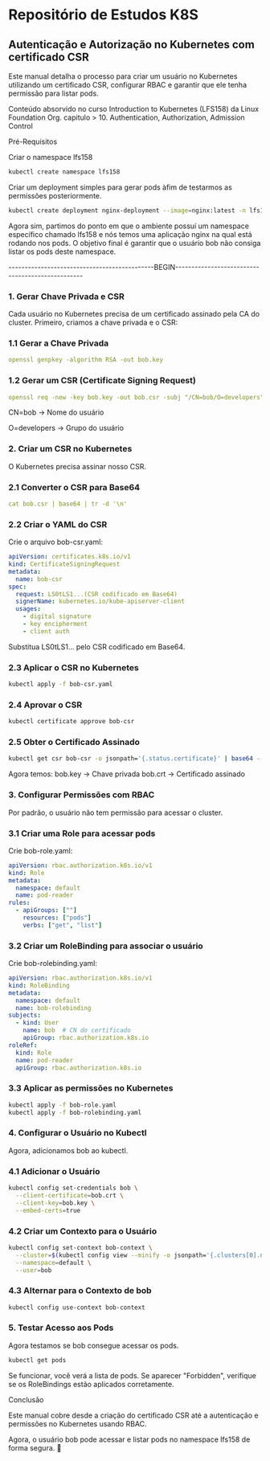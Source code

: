 # Repositório de Estudos K8S

## Autenticação e Autorização no Kubernetes com certificado CSR

Este manual detalha o processo para criar um usuário no Kubernetes utilizando um certificado CSR, configurar RBAC e garantir que ele tenha permissão para listar pods.

Conteúdo absorvido no curso Introduction to Kubernetes (LFS158) da Linux Foundation Org. 
capitulo > 10. Authentication, Authorization, Admission Control

Pré-Requisitos

Criar o namespace lfs158
```bash
kubectl create namespace lfs158
```
Criar um deployment simples para gerar pods àfim de testarmos as permissões posteriormente.
```bash
kubectl create deployment nginx-deployment --image=nginx:latest -n lfs158
```

Agora sim, partimos do ponto em que o ambiente possuí um namespace específico chamado lfs158 e nós temos uma aplicação nginx na qual está rodando nos pods. O objetivo final é garantir que o usuário bob não consiga listar os pods deste namespace.

---------------------------------------------BEGIN-------------------------------------------------

### 1. Gerar Chave Privada e CSR

Cada usuário no Kubernetes precisa de um certificado assinado pela CA do cluster. Primeiro, criamos a chave privada e o CSR:

### 1.1 Gerar a Chave Privada
```yaml
openssl genpkey -algorithm RSA -out bob.key
```
### 1.2 Gerar um CSR (Certificate Signing Request)
```yaml
openssl req -new -key bob.key -out bob.csr -subj "/CN=bob/O=developers"
```
CN=bob → Nome do usuário

O=developers → Grupo do usuário

### 2. Criar um CSR no Kubernetes

O Kubernetes precisa assinar nosso CSR.

### 2.1 Converter o CSR para Base64
```yaml
cat bob.csr | base64 | tr -d '\n'
```
### 2.2 Criar o YAML do CSR

Crie o arquivo bob-csr.yaml:
```yaml
apiVersion: certificates.k8s.io/v1
kind: CertificateSigningRequest
metadata:
  name: bob-csr
spec:
  request: LS0tLS1...(CSR codificado em Base64)
  signerName: kubernetes.io/kube-apiserver-client
  usages:
    - digital signature
    - key encipherment
    - client auth
```
Substitua LS0tLS1... pelo CSR codificado em Base64.

### 2.3 Aplicar o CSR no Kubernetes
```bash
kubectl apply -f bob-csr.yaml
```
### 2.4 Aprovar o CSR
```bash
kubectl certificate approve bob-csr
```
### 2.5 Obter o Certificado Assinado
```bash
kubectl get csr bob-csr -o jsonpath='{.status.certificate}' | base64 --decode > bob.crt
```
Agora temos:
bob.key → Chave privada
bob.crt → Certificado assinado

### 3. Configurar Permissões com RBAC

Por padrão, o usuário não tem permissão para acessar o cluster.

### 3.1 Criar uma Role para acessar pods

Crie bob-role.yaml:
```yaml
apiVersion: rbac.authorization.k8s.io/v1
kind: Role
metadata:
  namespace: default
  name: pod-reader
rules:
  - apiGroups: [""]
    resources: ["pods"]
    verbs: ["get", "list"]
```
### 3.2 Criar um RoleBinding para associar o usuário

Crie bob-rolebinding.yaml:
```yaml
apiVersion: rbac.authorization.k8s.io/v1
kind: RoleBinding
metadata:
  namespace: default
  name: bob-rolebinding
subjects:
  - kind: User
    name: bob  # CN do certificado
    apiGroup: rbac.authorization.k8s.io
roleRef:
  kind: Role
  name: pod-reader
  apiGroup: rbac.authorization.k8s.io
```
### 3.3 Aplicar as permissões no Kubernetes
```bash
kubectl apply -f bob-role.yaml
kubectl apply -f bob-rolebinding.yaml
```
### 4. Configurar o Usuário no Kubectl

Agora, adicionamos bob ao kubectl.

### 4.1 Adicionar o Usuário
```bash
kubectl config set-credentials bob \
  --client-certificate=bob.crt \
  --client-key=bob.key \
  --embed-certs=true
```
### 4.2 Criar um Contexto para o Usuário
```bash
kubectl config set-context bob-context \
  --cluster=$(kubectl config view --minify -o jsonpath='{.clusters[0].name}') \
  --namespace=default \
  --user=bob
```
### 4.3 Alternar para o Contexto de bob
```bash
kubectl config use-context bob-context
```
### 5. Testar Acesso aos Pods

Agora testamos se bob consegue acessar os pods.
```bash
kubectl get pods
```
Se funcionar, você verá a lista de pods. Se aparecer "Forbidden", verifique se os RoleBindings estão aplicados corretamente.

Conclusão

Este manual cobre desde a criação do certificado CSR até a autenticação e permissões no Kubernetes usando RBAC.

Agora, o usuário bob pode acessar e listar pods no namespace lfs158 de forma segura. 🚀